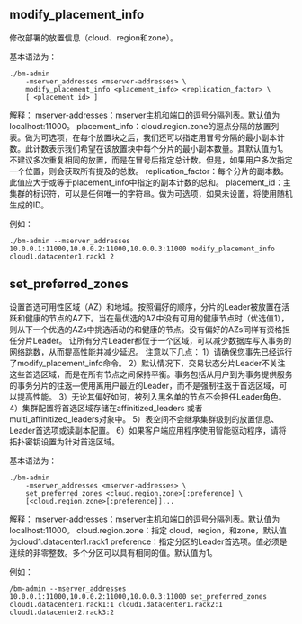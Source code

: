 ## **modify_placement_info**

修改部署的放置信息（cloud、region和zone）。

基本语法为：

```
./bm-admin
    -mserver_addresses <mserver-addresses> \
    modify_placement_info <placement_info> <replication_factor> \
    [ <placement_id> ]
```

解释：
mserver-addresses：mserver主机和端口的逗号分隔列表。默认值为localhost:11000。
placement_info：cloud.region.zone的逗点分隔的放置列表。做为可选项，在每个放置块之后，我们还可以指定用冒号分隔的最小副本计数。此计数表示我们希望在该放置块中每个分片的最小副本数量。其默认值为1。不建议多次重复相同的放置，而是在冒号后指定总计数。但是，如果用户多次指定一个位置，则会获取所有提及的总数。
replication_factor：每个分片的副本数。此值应大于或等于placement_info中指定的副本计数的总和。
placement_id：主集群的标识符，可以是任何唯一的字符串。做为可选项，如果未设置，将使用随机生成的ID。

例如：

```
./bm-admin --mserver_addresses 10.0.0.1:11000,10.0.0.2:11000,10.0.0.3:11000 modify_placement_info cloud1.datacenter1.rack1 2 
```

## **set_preferred_zones**

设置首选可用性区域（AZ）和地域。按照偏好的顺序，分片的Leader被放置在活跃和健康的节点的AZ下。当在最优选的AZ中没有可用的健康节点时（优选值1），则从下一个优选的AZs中挑选活动的和健康的节点。没有偏好的AZs同样有资格担任分片Leader。
让所有分片Leader都位于一个区域，可以减少数据库写入事务的网络跳数，从而提高性能并减少延迟。
注意以下几点：
1）请确保您事先已经运行了modify_placement_info命令。
2）默认情况下，交易状态分片Leader不关注这些首选区域，而是在所有节点之间保持平衡。事务包括从用户到为事务提供服务的事务分片的往返—使用离用户最近的Leader，而不是强制往返于首选区域，可以提高性能。
3）无论其偏好如何，被列入黑名单的节点不会担任Leader角色。
4）集群配置将首选区域存储在affinitized_leaders 或者 multi_affinitized_leaders对象中。
5）表空间不会继承集群级别的放置信息、Leader首选项或读副本配置。
6）如果客户端应用程序使用智能驱动程序，请将拓扑密钥设置为针对首选区域。

基本语法为：

```
./bm-admin
    -mserver_addresses <mserver-addresses> \
    set_preferred_zones <cloud.region.zone>[:preference] \
    [<cloud.region.zone>[:preference]]...
```

解释：
mserver-addresses：mserver主机和端口的逗号分隔列表。默认值为localhost:11000。
cloud.region.zone：指定 cloud，region，和zone，默认值为cloud1.datacenter1.rack1
preference：指定分区的Leader首选项。值必须是连续的非零整数。多个分区可以具有相同的值。默认值为1。

例如：

```
/bm-admin --mserver_addresses 10.0.0.1:11000,10.0.0.2:11000,10.0.0.3:11000 set_preferred_zones cloud1.datacenter1.rack1:1 cloud1.datacenter1.rack2:1 cloud1.datacenter2.rack3:2
```
